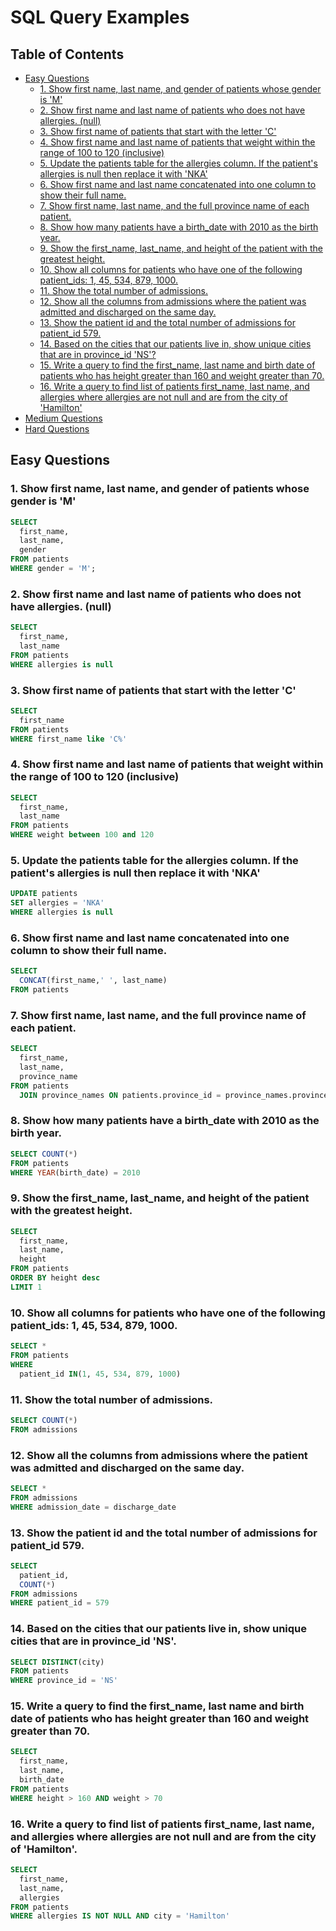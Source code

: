 # SQL Query Examples

## Table of Contents

* [Easy Questions](#easy-questions)
    * [1. Show first name, last name, and gender of patients whose gender is 'M'](#easy-question-1)
    * [2. Show first name and last name of patients who does not have allergies. (null)](#easy-question-2)
    * [3. Show first name of patients that start with the letter 'C'](#easy-question-3)
    * [4. Show first name and last name of patients that weight within the range of 100 to 120 (inclusive)](#easy-question-4)
    * [5. Update the patients table for the allergies column. If the patient's allergies is null then replace it with 'NKA'](#easy-question-5)
    * [6. Show first name and last name concatenated into one column to show their full name.](#easy-question-6)
    * [7. Show first name, last name, and the full province name of each patient.](#easy-question-7)
    * [8. Show how many patients have a birth_date with 2010 as the birth year.](#easy-question-8)
    * [9. Show the first_name, last_name, and height of the patient with the greatest height.](#easy-question-9)
    * [10. Show all columns for patients who have one of the following patient_ids: 1, 45, 534, 879, 1000.](#easy-question-10)
    * [11. Show the total number of admissions.](#easy-question-11)
    * [12. Show all the columns from admissions where the patient was admitted and discharged on the same day.](#easy-question-12)
    * [13. Show the patient id and the total number of admissions for patient_id 579.](#easy-question-13)
    * [14. Based on the cities that our patients live in, show unique cities that are in province_id 'NS'?](#easy-question-14)
    * [15. Write a query to find the first_name, last name and birth date of patients who has height greater than 160 and weight greater than 70.](#easy-question-15)
    * [16. Write a query to find list of patients first_name, last name, and allergies where allergies are not null and are from the city of 'Hamilton'](#easy-question-16)
* [Medium Questions](#medium-questions)
* [Hard Questions](#hard-questions)

## Easy Questions

### <a name="easy-question-1">1. Show first name, last name, and gender of patients whose gender is 'M'</a>
```sql
SELECT
  first_name,
  last_name,
  gender
FROM patients
WHERE gender = 'M';
```
### <a name="easy-question-2">2. Show first name and last name of patients who does not have allergies. (null)</a>
```sql
SELECT
  first_name,
  last_name
FROM patients
WHERE allergies is null
```

### <a name="easy-question-3">3. Show first name of patients that start with the letter 'C'</a>
```sql
SELECT
  first_name 
FROM patients
WHERE first_name like 'C%'
```
### <a name="easy-question-4">4. Show first name and last name of patients that weight within the range of 100 to 120 (inclusive)</a>
```sql
SELECT
  first_name,
  last_name
FROM patients
WHERE weight between 100 and 120
```
### <a name="easy-question-5">5. Update the patients table for the allergies column. If the patient's allergies is null then replace it with 'NKA'</a>
```sql
UPDATE patients
SET allergies = 'NKA'
WHERE allergies is null
```
### <a name="easy-question-6">6. Show first name and last name concatenated into one column to show their full name.</a>
```sql
SELECT
  CONCAT(first_name,' ', last_name)
FROM patients
```
### <a name="easy-question-7">7. Show first name, last name, and the full province name of each patient.</a>
```sql
SELECT
  first_name,
  last_name,
  province_name
FROM patients
  JOIN province_names ON patients.province_id = province_names.province_id
```
### <a name="easy-question-8">8. Show how many patients have a birth_date with 2010 as the birth year.</a>
```sql
SELECT COUNT(*)   
FROM patients
WHERE YEAR(birth_date) = 2010
```
### <a name="easy-question-9">9. Show the first_name, last_name, and height of the patient with the greatest height.</a>
```sql
SELECT
  first_name,
  last_name,
  height
FROM patients
ORDER BY height desc
LIMIT 1
```
### <a name="easy-question-10">10. Show all columns for patients who have one of the following patient_ids: 1, 45, 534, 879, 1000.</a>
```sql
SELECT *
FROM patients
WHERE   
  patient_id IN(1, 45, 534, 879, 1000)
```
### <a name="easy-question-11">11. Show the total number of admissions.</a>
```sql
SELECT COUNT(*)
FROM admissions
```
### <a name="easy-question-12">12. Show all the columns from admissions where the patient was admitted and discharged on the same day.</a>
```sql
SELECT *
FROM admissions
WHERE admission_date = discharge_date
```
### <a name="easy-question-13">13. Show the patient id and the total number of admissions for patient_id 579.</a>
```sql
SELECT
  patient_id,
  COUNT(*)   
FROM admissions
WHERE patient_id = 579
```
### <a name="easy-question-14">14. Based on the cities that our patients live in, show unique cities that are in province_id 'NS'.</a>
```sql
SELECT DISTINCT(city)
FROM patients
WHERE province_id = 'NS'
```
### <a name="easy-question-15">15. Write a query to find the first_name, last name and birth date of patients who has height greater than 160 and weight greater than 70.</a>
```sql
SELECT
  first_name,
  last_name,
  birth_date
FROM patients
WHERE height > 160 AND weight > 70
```
### <a name="easy-question-16">16. Write a query to find list of patients first_name, last name, and allergies where allergies are not null and are from the city of 'Hamilton'.</a>
```sql
SELECT
  first_name,
  last_name,
  allergies
FROM patients
WHERE allergies IS NOT NULL AND city = 'Hamilton'
```




